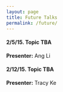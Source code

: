 ```yaml
---
layout: page
title: Future Talks
permalink: /future/
---
```


#### 2/5/15. Topic TBA
**Presenter:** Ang Li


#### 2/12/15. Topic TBA
**Presenter:** Tracy Ke

